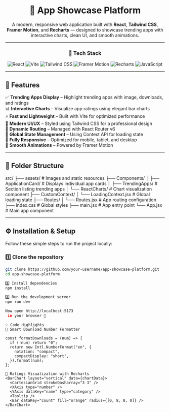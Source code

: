 <div align="center">

# 🚀 App Showcase Platform

A modern, responsive web application built with **React**, **Tailwind CSS**, **Framer Motion**, and **Recharts** — designed to showcase trending apps with interactive charts, clean UI, and smooth animations.

---

### 🧩 Tech Stack

![React](https://img.shields.io/badge/React-20232A?style=for-the-badge&logo=react&logoColor=61DAFB)
![Vite](https://img.shields.io/badge/Vite-646CFF?style=for-the-badge&logo=vite&logoColor=white)
![Tailwind CSS](https://img.shields.io/badge/Tailwind_CSS-06B6D4?style=for-the-badge&logo=tailwindcss&logoColor=white)
![Framer Motion](https://img.shields.io/badge/Framer_Motion-0055FF?style=for-the-badge&logo=framer&logoColor=white)
![Recharts](https://img.shields.io/badge/Recharts-FF6B6B?style=for-the-badge)
![JavaScript](https://img.shields.io/badge/JavaScript-F7E018?style=for-the-badge&logo=javascript&logoColor=black)

---

</div>

## 🌟 Features

✅ **Trending Apps Display** – Highlight trending apps with image, downloads, and ratings  
📊 **Interactive Charts** – Visualize app ratings using elegant bar charts  
⚡ **Fast and Lightweight** – Built with Vite for optimized performance  
💅 **Modern UI/UX** – Styled using Tailwind CSS for a professional design  
🧭 **Dynamic Routing** – Managed with React Router v6  
🔄 **Global State Management** – Using Context API for loading state  
📱 **Fully Responsive** – Optimized for mobile, tablet, and desktop  
🎨 **Smooth Animations** – Powered by Framer Motion

---

## 📁 Folder Structure

src/
├── assets/ # Images and static resources
├── Components/
│ ├── ApplicationCard/ # Displays individual app cards
│ ├── TrendingApps/ # Section listing trending apps
│ └── ReactCharts/ # Chart visualization component
├── CustomContext/
│ └── LoadingContext.jsx # Global loading state
├── Routes/
│ └── Routes.jsx # App routing configuration
├── index.css # Global styles
├── main.jsx # App entry point
└── App.jsx # Main app component

---

## ⚙️ Installation & Setup

Follow these simple steps to run the project locally:

### 1️⃣ Clone the repository

```bash
git clone https://github.com/your-username/app-showcase-platform.git
cd app-showcase-platform

2️⃣ Install dependencies
npm install

3️⃣ Run the development server
npm run dev

Now open http://localhost:5173
 in your browser 🚀

```

```
💡 Code Highlights
🔹 Smart Download Number Formatter

const formatDownloads = (num) => {
  if (!num) return "0";
  return new Intl.NumberFormat("en", {
    notation: "compact",
    compactDisplay: "short",
  }).format(num);
};
```

```
🔹 Ratings Visualization with Recharts
<BarChart layout="vertical" data={chartData}>
  <CartesianGrid strokeDasharray="3 3" />
  <XAxis type="number" />
  <YAxis dataKey="name" type="category" />
  <Tooltip />
  <Bar dataKey="count" fill="orange" radius={[0, 8, 8, 0]} />
</BarChart>
```
